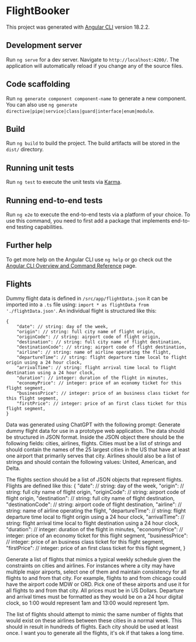 # FlightBooker

This project was generated with [Angular CLI](https://github.com/angular/angular-cli) version 18.2.2.

## Development server

Run `ng serve` for a dev server. Navigate to `http://localhost:4200/`. The application will automatically reload if you change any of the source files.

## Code scaffolding

Run `ng generate component component-name` to generate a new component. You can also use `ng generate directive|pipe|service|class|guard|interface|enum|module`.

## Build

Run `ng build` to build the project. The build artifacts will be stored in the `dist/` directory.

## Running unit tests

Run `ng test` to execute the unit tests via [Karma](https://karma-runner.github.io).

## Running end-to-end tests

Run `ng e2e` to execute the end-to-end tests via a platform of your choice. To use this command, you need to first add a package that implements end-to-end testing capabilities.

## Further help

To get more help on the Angular CLI use `ng help` or go check out the [Angular CLI Overview and Command Reference](https://angular.dev/tools/cli) page.

## Flights

Dummy flight data is defined in `/src/app/flightData.json` it can be imported into a `.ts` file using: `import * as flightData from './flightData.json'`. 
An individual flight is structured like this: 
```
{
    "date": // string: day of the week,
    "origin": // string: full city name of flight origin,
    "originCode": // string: airport code of flight origin,
    "destination": // string: full city name of flight destination,
    "destinationCode": // string: airport code of flight destination,
    "airline": // string: name of airline operating the flight,
    "departureTime": // string: flight departure time local to flight origin using a 24 hour clock,
    "arrivalTime": // string: flight arrival time local to flight destination using a 24 hour clock,
    "duration": // integer: duration of the flight in minutes,
    "economyPrice": // integer: price of an economy ticket for this flight segment,
    "businessPrice": // integer: price of an business class ticket for this flight segment,
    "firstPrice": // integer: price of an first class ticket for this flight segment,
}
```

Data was generated using ChatGPT with the following prompt:
Generate dummy flight data for use in a prototype web application. The data should be structured in JSON format. Inside the JSON object there should be the following fields: cities, airlines, flights. Cities must be a list of strings and should contain the names of the 25 largest cities in the US that have at least one airport that primarily serves that city. Airlines should also be a list of strings and should contain the following values: United, American, and Delta. 

The flights section should be a list of JSON objects that represent flights. Flights are defined like this: 
{
    "date": // string: day of the week,
    "origin": // string: full city name of flight origin,
    "originCode": // string: airport code of flight origin,
    "destination": // string: full city name of flight destination,
    "destinationCode": // string: airport code of flight destination,
    "airline": // string: name of airline operating the flight,
    "departureTime": // string: flight departure time local to flight origin using a 24 hour clock,
    "arrivalTime": // string: flight arrival time local to flight destination using a 24 hour clock,
    "duration": // integer: duration of the flight in minutes,
    "economyPrice": // integer: price of an economy ticket for this flight segment,
    "businessPrice": // integer: price of an business class ticket for this flight segment,
    "firstPrice": // integer: price of an first class ticket for this flight segment,
}

Generate a list of flights that mimics a typical weekly schedule given the constraints on cities and airlines. For instances where a city may have multiple major airports, select one of them and maintain consistency for all flights to and from that city. For example, flights to and from chicago could have the airport code MDW or ORD. Pick one of these airports and use it for all flights to and from that city. All prices must be in US Dollars. Departure and arrival times must be formatted as they would be on a 24 hour digital clock, so 1:00 would represent 1am and 13:00 would represent 1pm. 

The list of flights should attempt to mimic the same number of flights that would exist on these airlines between these cities in a normal week. This should in result in hundreds of flights. Each city should be used at least once. I want you to generate all the flights, it's ok if that takes a long time.